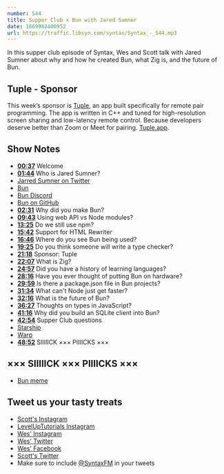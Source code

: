 ```yaml
---
number: 544
title: Supper Club × Bun with Jared Sumner
date: 1669982400952
url: https://traffic.libsyn.com/syntax/Syntax_-_544.mp3
---
```


In this supper club episode of Syntax, Wes and Scott talk with Jared Sumner about why and how he created Bun, what Zig is, and the future of Bun.

## Tuple - Sponsor

This week’s sponsor is [Tuple](https://tuple.app/syntax), an app built specifically for remote pair programming. The app is written in C++ and tuned for high-resolution screen sharing and low-latency remote control. Because developers deserve better than Zoom or Meet for pairing. [Tuple.app](https://tuple.app/syntax).

## Show Notes

* **[00:37](#t=00:37)** Welcome
* **[01:44](#t=01:44)** Who is Jared Sumner?
* [Jarred Sumner on Twitter](https://twitter.com/jarredsumner)
* [Bun](https://bun.sh)
* [Bun Discord](https://discord.com/invite/CXdq2DP29u)
* [Bun on GitHub](https://github.com/oven-sh/bun)
* **[02:31](#t=02:31)** Why did you make Bun?
* **[09:43](#t=09:43)** Using web API vs Node modules?
* **[13:25](#t=13:25)** Do we still use npm?
* **[15:42](#t=15:42)** Support for HTML Rewriter
* **[16:46](#t=16:46)** Where do you see Bun being used?
* **[19:25](#t=19:25)** Do you think someone will write a type checker?
* **[21:18](#t=21:18)** Sponsor: Tuple
* **[22:07](#t=22:07)** What is Zig?
* **[24:57](#t=24:57)** Did you have a history of learning languages?
* **[28:16](#t=28:16)** Have you ever thought of putting Bun on hardware?
* **[29:59](#t=29:59)** Is there a package.json file in Bun projects?
* **[31:34](#t=31:34)** What can't Node just get faster?
* **[32:16](#t=32:16)** What is the future of Bun?
* **[36:27](#t=36:27)** Thoughts on types in JavaScript?
* **[41:16](#t=41:16)** Why did you build an SQLite client into Bun?
* **[42:54](#t=42:54)** Supper Club questions
* [Starship](https://starship.rs)
* [Warp](https://www.warp.dev)
* **[48:52](#t=48:52)** SIIIIICK ××× PIIIICKS ×××

## ××× SIIIIICK ××× PIIIICKS ×××

* [Bun meme](https://twitter.com/jarredsumner/status/1545331803770089474)

## Tweet us your tasty treats

* [Scott's Instagram](https://www.instagram.com/stolinski/)
* [LevelUpTutorials Instagram](https://www.instagram.com/LevelUpTutorials/)
* [Wes' Instagram](https://www.instagram.com/wesbos/)
* [Wes' Twitter](https://twitter.com/wesbos)
* [Wes' Facebook](https://www.facebook.com/wesbos.developer)
* [Scott's Twitter](https://twitter.com/stolinski)
* Make sure to include [@SyntaxFM](https://twitter.com/SyntaxFM) in your tweets
